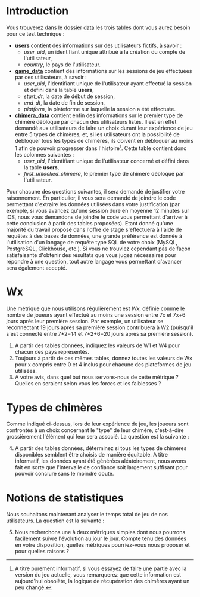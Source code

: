 # Introduction
Vous trouverez dans le dossier [data](https://github.com/YGautier/powerz-bi-technical-test/tree/main/data) les trois tables dont vous aurez besoin pour ce test technique :
* [__users__](https://github.com/YGautier/powerz-bi-technical-test/blob/main/data/users.csv) contient des informations sur des utilisateurs fictifs, à savoir :
	* *user_uid*, un identifiant unique attribué à la création du compte de l'utilisateur,
	* *country*, le pays de l'utilisateur.
* [__game_data__](https://github.com/YGautier/powerz-bi-technical-test/blob/main/data/game_data.csv) contient des informations sur les sessions de jeu effectuées par ces utilisateurs, à savoir :
	* *user_uid*, l'identifiant unique de l'utilisateur ayant effectué la session et défini dans la table __users__,
	* *start_dt*, la date de début de session,
	* *end_dt*, la date de fin de session,
	* *platform*, la plateforme sur laquelle la session a été effectuée.
* [__chimera_data__](https://github.com/YGautier/powerz-bi-technical-test/blob/main/data/chimera_data.csv) contient enfin des informations sur le premier type de chimère débloqué par chacun des utilisateurs listés. Il est en effet demandé aux utilisateurs de faire un choix durant leur expérience de jeu entre 5 types de chimères, et, si les utilisateurs ont la possibilité de débloquer tous les types de chimères, ils doivent en débloquer au moins 1 afin de pouvoir progresser dans l'histoire[^1]. Cette table contient donc les colonnes suivantes :
	* *user_uid*, l'identifiant unique de l'utilisateur concerné et défini dans la table __users__,
	* *first_unlocked_chimera*, le premier type de chimère débloqué par l'utilisateur.
[^1]: A titre purement informatif, si vous essayez de faire une partie avec la version du jeu actuelle, vous remarquerez que cette information est aujourd'hui obsolète, la logique de récupération des chimères ayant un peu changé.  

Pour chacune des questions suivantes, il sera demandé de justifier votre raisonnement. En particulier, il vous sera demandé de joindre le code permettant d'extraire les données utilisées dans votre justification (par exemple, si vous avancez qu'une session dure en moyenne 12 minutes sur iOS, nous vous demandons de joindre le code vous permettant d'arriver à cette conclusion à partir des tables proposées). Etant donné qu'une majorité du travail proposé dans l'offre de stage s'effectuera à l'aide de requêtes à des bases de données, une grande préférence est donnée à l'utilisation d'un langage de requête type SQL de votre choix (MySQL, PostgreSQL, Clickhouse, etc.). Si vous ne trouviez cependant pas de façon satisfaisante d'obtenir des résultats que vous jugez nécessaires pour répondre à une question, tout autre langage vous permettant d'avancer sera également accepté.

# Wx
Une métrique que nous utilisons régulièrement est *Wx*, définie comme le nombre de joueurs ayant effectué au moins une session entre 7x et 7x+6 jours après leur première session. Par exemple, un utilisateur se reconnectant 19 jours après sa première session contribuera à W2 (puisqu'il s'est connecté entre 7\*2=14 et 7\*2+6=20 jours après sa première session).

1. A partir des tables données, indiquez les valeurs de W1 et W4 pour chacun des pays représentés.
2. Toujours à partir de ces mêmes tables, donnez toutes les valeurs de Wx pour x compris entre 0 et 4 inclus pour chacune des plateformes de jeu utilisées.
3. A votre avis, dans quel but nous servons-nous de cette métrique ? Quelles en seraient selon vous les forces et les faiblesses ?

# Types de chimères
Comme indiqué ci-dessus, lors de leur expérience de jeu, les joueurs sont confrontés à un choix concernant le "type" de leur chimère, c'est-à-dire grossièrement l'élément qui leur sera associé. La question est la suivante :

4. A partir des tables données, déterminez si tous les types de chimères disponibles semblent être choisis de manière équitable. A titre informatif, les données ayant été générées aléatoirement, nous avons fait en sorte que l'intervalle de confiance soit largement suffisant pour pouvoir conclure sans le moindre doute.

# Notions de statistiques
Nous souhaitons maintenant analyser le temps total de jeu de nos utilisateurs. La question est la suivante :

5. Nous recherchons une à deux métriques simples dont nous pourrons facilement suivre l'évolution au jour le jour. Compte tenu des données en votre disposition, quelles métriques pourriez-vous nous proposer et pour quelles raisons ?
